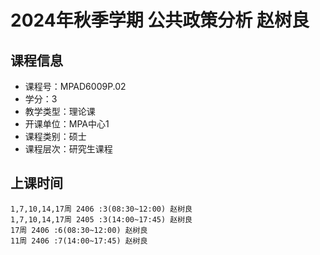 # 2024年秋季学期 公共政策分析 赵树良






## 课程信息

- 课程号：MPAD6009P.02
- 学分：3
- 教学类型：理论课
- 开课单位：MPA中心1
- 课程类别：硕士
- 课程层次：研究生课程

## 上课时间

```
1,7,10,14,17周 2406 :3(08:30~12:00) 赵树良
1,7,10,14,17周 2405 :3(14:00~17:45) 赵树良
17周 2406 :6(08:30~12:00) 赵树良
11周 2406 :7(14:00~17:45) 赵树良
```

